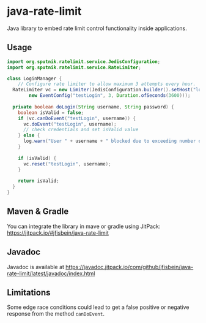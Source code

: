 java-rate-limit
=================

Java library to embed rate limit control functionality inside applications.

Usage
-----

```java
import org.sputnik.ratelimit.service.JedisConfiguration;
import org.sputnik.ratelimit.service.RateLimiter;

class LoginManager {
    // Configure rate limiter to allow maximum 3 attempts every hour.
  RateLimiter vc = new Limiter(JedisConfiguration.builder().setHost("localhost").build(), 
		new EventConfig("testLogin", 3, Duration.ofSeconds(3600)));
	
  private boolean doLogin(String username, String password) {
    boolean isValid = false;
    if (vc.canDoEvent("testLogin", username)) {
      vc.doEvent("testLogin", username);
      // check credentials and set isValid value
    } else {
      log.warn("User " + username + " blocked due to exceeding number of login attempts");
    }
		
    if (isValid) {
      vc.reset("testLogin", username);
    }
		
    return isValid;
  }
} 
```

Maven & Gradle
--------------

You can integrate the library in mave or gradle using JitPack: https://jitpack.io/#jfisbein/java-rate-limit


Javadoc
-------
Javadoc is available at https://javadoc.jitpack.io/com/github/jfisbein/java-rate-limit/latest/javadoc/index.html


Limitations
-----------

Some edge race conditions could lead to get a false positive or negative response from the method `canDoEvent`. 
